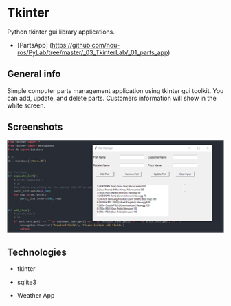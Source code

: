 # Tkinter
Python tkinter gui library applications. 

* [PartsApp] (https://github.com/nou-ros/PyLab/tree/master/_03_TkinterLab/_01_parts_app)

## General info
Simple computer parts management application using tkinter gui toolkit. You can add, update, and delete parts. Customers information will show in the white screen. 

## Screenshots
![Screen shot](./_01_parts_app/part_manager.png)

## Technologies
* tkinter
* sqlite3

* Weather App
